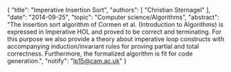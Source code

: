 {
    "title": "Imperative Insertion Sort",
    "authors": [
        "Christian Sternagel"
    ],
    "date": "2014-09-25",
    "topic": "Computer science/Algorithms",
    "abstract": "The insertion sort algorithm of Cormen et al. (Introduction to Algorithms) is expressed in Imperative HOL and proved to be correct and terminating. For this purpose we also provide a theory about imperative loop constructs with accompanying induction/invariant rules for proving partial and total correctness. Furthermore, the formalized algorithm is fit for code generation.",
    "notify": "lp15@cam.ac.uk"
}